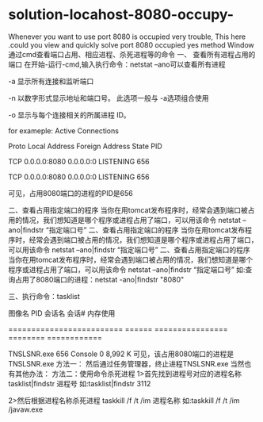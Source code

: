 # solution-locahost-8080-occupy-
 Whenever you want to use port 8080 is occupied very trouble, This here .could you view and quickly solve port 8080 occupied yes method
Window 通过cmd查看端口占用、相应进程、杀死进程等的命令
     一、 查看所有进程占用的端口 
在开始-运行-cmd,输入执行命令：netstat –ano可以查看所有进程 

-a 显示所有连接和监听端口

-n 以数字形式显示地址和端口号。 此选项一般与 -a选项组合使用

-o 显示与每个连接相关的所属进程 ID。


for exameple:
Active Connections

Proto Local Address          Foreign Address        State           PID

TCP    0.0.0.0:8080           0.0.0.0:0              LISTENING       656

TCP    0.0.0.0:8080           0.0.0.0:0              LISTENING       656

可见，占用8080端口的进程的PID是656


   二、查看占用指定端口的程序 
当你在用tomcat发布程序时，经常会遇到端口被占用的情况，我们想知道是哪个程序或进程占用了端口，可以用该命令 netstat –ano|findstr “指定端口号” 二、查看占用指定端口的程序 当你在用tomcat发布程序时，经常会遇到端口被占用的情况，我们想知道是哪个程序或进程占用了端口，可以用该命令 netstat –ano|findstr “指定端口号” 二、查看占用指定端口的程序 
当你在用tomcat发布程序时，经常会遇到端口被占用的情况，我们想知道是哪个程序或进程占用了端口，可以用该命令 netstat –ano|findstr “指定端口号” 
如:查询占用了8080端口的进程：netstat -ano|findstr "8080"

三、执行命令：tasklist

图像名                       PID 会话名           会话#       内存使用

========================= ====== ================ ======== ============

TNSLSNR.exe                  656 Console                 0      8,992 K
可见，该占用8080端口的进程是TNSLSNR.exe
方法一：
然后通过任务管理器，终止进程TNSLSNR.exe
当然也有其他办法：
方法二：使用命令杀死进程
1>首先找到进程号对应的进程名称
tasklist|findstr 进程号
如:tasklist|findstr 3112

2>然后根据进程名称杀死进程
taskkill /f /t /im 进程名称
如:taskkill /f /t /im /javaw.exe
